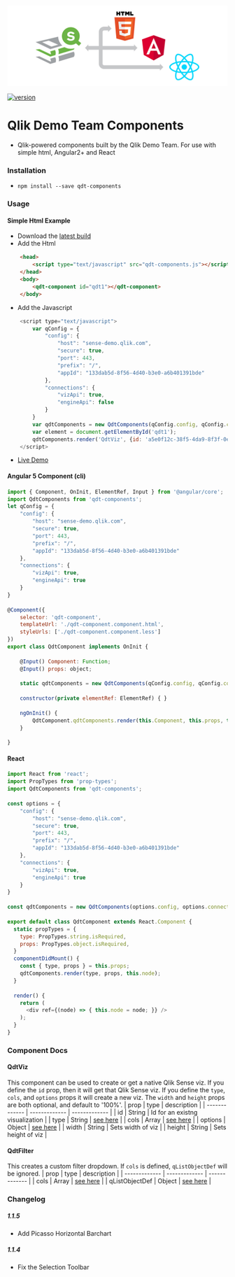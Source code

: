 ![Banner](assets/banner_3technologies.jpg "Banner") 

[![version](http://img.shields.io/badge/version-1.0.2-brightgreen.svg?style=plastic)]()

# Qlik Demo Team Components

- Qlik-powered components built by the Qlik Demo Team. For use with simple html, Angular2+ and React

### Installation
- `npm install --save qdt-components`

### Usage

#### Simple Html Example
- Download the [latest build](../blob/master/dist/qdt-components.js)
- Add the Html
```html
    <head>
        <script type="text/javascript" src="qdt-components.js"></script>
    </head>
    <body>
        <qdt-component id="qdt1"></qdt-component>
    </body>
```
- Add the Javascript
```javascript
    <script type="text/javascript">
        var qConfig = {
            "config": {
                "host": "sense-demo.qlik.com",
                "secure": true,
                "port": 443,
                "prefix": "/",
                "appId": "133dab5d-8f56-4d40-b3e0-a6b401391bde"
            },
            "connections": { 
                "vizApi": true, 
                "engineApi": false 
            }
        }
        var qdtComponents = new QdtComponents(qConfig.config, qConfig.connections);
        var element = document.getElementById('qdt1');
        qdtComponents.render('QdtViz', {id: 'a5e0f12c-38f5-4da9-8f3f-0e4566b28398', height:'300px'}, element);
    </script>
```
- [Live Demo](https://webapps.qlik.com/qdt-components/plain-html/index.html)

#### Angular 5 Component (cli)
```javascript
import { Component, OnInit, ElementRef, Input } from '@angular/core';
import QdtComponents from 'qdt-components';
let qConfig = {
    "config": {
        "host": "sense-demo.qlik.com",
        "secure": true,
        "port": 443,
        "prefix": "/",
        "appId": "133dab5d-8f56-4d40-b3e0-a6b401391bde"
    },
    "connections": { 
        "vizApi": true, 
        "engineApi": true 
    }
}

@Component({
	selector: 'qdt-component',
	templateUrl: './qdt-component.component.html',
	styleUrls: ['./qdt-component.component.less']
})
export class QdtComponent implements OnInit {

	@Input() Component: Function;
    @Input() props: object;

    static qdtComponents = new QdtComponents(qConfig.config, qConfig.connections);

	constructor(private elementRef: ElementRef) { }

	ngOnInit() {
        QdtComponent.qdtComponents.render(this.Component, this.props, this.elementRef.nativeElement);
	}

}
```

#### React
```javascript
import React from 'react';
import PropTypes from 'prop-types';
import QdtComponents from 'qdt-components';

const options = {
    "config": {
        "host": "sense-demo.qlik.com",
        "secure": true,
        "port": 443,
        "prefix": "/",
        "appId": "133dab5d-8f56-4d40-b3e0-a6b401391bde"
    },
    "connections": { 
        "vizApi": true, 
        "engineApi": true 
    }
}

const qdtComponents = new QdtComponents(options.config, options.connections);

export default class QdtComponent extends React.Component {
  static propTypes = {
    type: PropTypes.string.isRequired,
    props: PropTypes.object.isRequired,
  }
  componentDidMount() {
    const { type, props } = this.props;
    qdtComponents.render(type, props, this.node);
  }

  render() {
    return (
      <div ref={(node) => { this.node = node; }} />
    );
  }
}
```

### Component Docs ###

#### QdtViz
This component can be used to create or get a native Qlik Sense viz. If you define the `id` prop, then it will get that Qlik Sense viz. If you define the `type`, `cols`, and `options` props it will create a new viz. The `width` and `height` props are both optional, and default to '100%'.
| prop             | type          | description   |
| -------------    | ------------- | ------------- |
| id               | String        | Id for an existng visualization |
| type             | String        | [see here][vizApiCreate] |
| cols             | Array         | [see here][vizApiCreate] |
| options          | Object        | [see here][vizApiCreate] |
| width            | String        | Sets width of viz |
| height           | String        | Sets height of viz |

#### QdtFilter
This creates a custom filter dropdown. If `cols` is defined, `qListObjectDef` will be ignored.
| prop             | type          | description   |
| -------------    | ------------- | ------------- |
| cols             | Array         | [see here][cols] |
| qListObjectDef   | Object        | [see here][qListObjectDef] |

[vizApiCreate]: https://help.qlik.com/en-US/sense-developer/February2018/Subsystems/APIs/Content/CapabilityAPIs/VisualizationAPI/create-method.htm
[cols]: https://help.qlik.com/en-US/sense-developer/February2018/Subsystems/APIs/Content/CapabilityAPIs/VisualizationAPI/columns.htm
[qListObjectDef]: https://help.qlik.com/en-US/sense-developer/February2018/Subsystems/EngineAPI/Content/GenericObject/PropertyLevel/ListObjectDef.htm

### Changelog ###

##### 1.1.5 #####
* Add Picasso Horizontal Barchart

##### 1.1.4 #####
* Fix the Selection Toolbar
